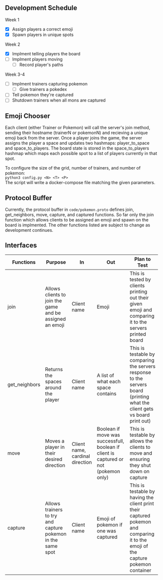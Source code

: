## Development Schedule
Week 1
- [x] Assign players a correct emoji
- [x] Spawn players in unique spots
  
Week 2
- [x] Implment telling players the board
- [ ] Implment players moving
  - [ ] Record player's paths
  
Week 3-4
- [ ] Implment trainers capturing pokemon
  - [ ] Give trainers a pokedex
- [ ] Tell pokemon they're captured
- [ ] Shutdown trainers when all mons are captured

## Emoji Chooser
Each client (either Trainer or Pokemon) will call the server's join method, sending their hostname (trainerN or pokemonN) and recieving a unique emoji back from the server. Once a player joins the game, the server assigns the player a space and updates two hashmaps: player_to_space and space_to_players. The board state is stored in the space_to_players hashmap which maps each possible spot to a list of players currently in that spot.

To configure the size of the grid, number of trainers, and number of pokemon:  
`python3 config.py <N> <T> <P>`  
The script will write a docker-compose file matching the given parameters.

## Protocol Buffer
Currently, the protocol buffer in `code/pokemon.proto` defines join, get_neighbors, move, capture, and captured functions. So far only the join function which allows clients to be assigned an emoji and spawn on the board is implmented. The other functions listed are subject to change as development continues.

## Interfaces
| Functions | Purpose | In | Out | Plan to Test |  
| --- | --- | --- | --- | --- |  
| join | Allows clients to join the game and be assigned an emoji | Client name | Emoji | This is tested by clients printing out their given emoji and comparing it to the servers printed board | 
| get_neighbors | Returns the spaces around the player | Client name | A list of what each space contains | This is testable by comparing the servers response to the servers board (printing what the client gets vs board print out) |  
| move | Moves a player in their desired direction | Client name, cardinal direction | Boolean if move was successfull, boolean if client is captured or not (pokemon only) | This is testable by allows the clients to move and ensuring they shut down on capture |   
| capture |	Allows trainers to try and capture pokemon in the same spot | Client name | Emoji of pokemon if one was captured | This is testable by having the client print their captured pokemon and comparing it to the emoji of the capture pokemon container |
